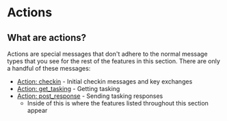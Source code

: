 # Actions

## What are actions?

Actions are special messages that don't adhere to the normal message types that you see for the rest of the features in this section. There are only a handful of these messages:

* [Action: checkin](../c2-related-development/c2-profile-code/agent-side-coding/initial-checkin.md) - Initial checkin messages and key exchanges
* [Action: get\_tasking](../c2-related-development/c2-profile-code/agent-side-coding/action\_get\_tasking.md) - Getting tasking
* [Action: post\_response](../c2-related-development/c2-profile-code/agent-side-coding/action-post\_response.md) - Sending tasking responses
  * Inside of this is where the features listed throughout this section appear
